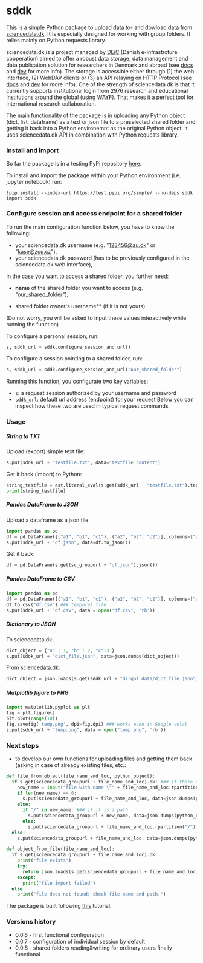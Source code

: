 # sddk

This is a simple Python package to upload data to- and dowload data from [sciencedata.dk](https://sciencedata.dk/). It is especially designed for working with group folders. It relies mainly on Python requests library.

sciencedata.dk is a project managed by [DEiC](https://www.deic.dk) (Danish e-infrastrcture cooperation) aimed to offer a robust data storage, data management and data publication solution for researchers in Denmark and abroad (see [docs](https://sciencedata.dk/sites/user/) and [dev](https://sciencedata.dk/sites/developer/) for more info). The storage is accessible either through (1)  the web interface, (2) WebDAV clients or (3) an API relaying on HTTP Protocol (see [docs](https://sciencedata.dk/sites/user/) and [dev](https://sciencedata.dk/sites/developer/) for more info). One of the strength of sciencedata.dk is that it currently supports institutional login from 2976 research and educational institutions around the global (using [WAYF](https://www.wayf.dk/en/about)). That makes it a perfect tool for international research collaboration. 

The main functionality of the package is in uploading any Python object (dict, list, dataframe) as a text or json file to a preselected shared folder and getting it back into a Python environemnt as the original Python object. It uses sciencedata.dk API in combination with Python requests library.

### Install and import

So far the package is in a testing PyPi repository [here](https://test.pypi.org/project/sddk/). 

To install and import the package within your Python environment (i.e. jupyter notebook) run:

```
!pip install --index-url https://test.pypi.org/simple/ --no-deps sddk
import sddk
```

### Configure session and access endpoint for a shared folder

To run the main configuration function below, you have to know the following:
* your sciencedata.dk username (e.g. "123456@au.dk" or "kase@zcu.cz"),
* your sciencedata.dk password (has to be previously configured in the sciencedata.dk web interface),

In the case you want to access a shared folder, you further need:

* **name** of the shared folder you want to access (e.g. "our_shared_folder"),

* shared folder owner's username** (if it is not yours)

(Do not worry, you will be asked to input these values interactively while running the function)

To configure a personal session, run:
```python
s, sddk_url = sddk.configure_session_and_url()
```
To configure a session pointing to a shared folder, run:
```python
s, sddk_url = sddk.configure_session_and_url("our_shared_folder")
```
Running this function, you configurate two key variables:
* `s`: a request session authorized by your username and password
* `sddk_url`: default url address (endpoint) for your request 
Below you can inspect how these two are used in typical request commands

### Usage

##### String to TXT

Upload (export) simple text file:

```python
s.put(sddk_url + "testfile.txt", data="textfile content")
```

Get it back (import) to Python:

```python
string_testfile = ast.literal_eval(s.get(sddk_url + "testfile.txt").text)
print(string_testfile)
```

##### Pandas DataFrame to JSON

Upload a dataframe as a json file:

```python
import pandas as pd
df = pd.DataFrame([("a1", "b1", "c1"), ("a2", "b2", "c2")], columns=["a", "b", "c"]) 
s.put(sddk_url + "df.json", data=df.to_json())
```

Get it back:

```python
df = pd.DataFrame(s.get(sc_groupurl + "df.json").json())
```

##### Pandas DataFrame to CSV

```python
import pandas as pd
df = pd.DataFrame([("a1", "b1", "c1"), ("a2", "b2", "c2")], columns=["a", "b", "c"]) 
df.to_csv("df.csv") ### temporal file
s.put(sddk_url + "df.csv", data = open("df.csv", 'rb'))
```

##### Dictionary to JSON

To sciencedata.dk:

```python
dict_object = {"a" : 1, "b" : 2, "c":3 }
s.put(sddk_url + "dict_file.json", data=json.dumps(dict_object))
```

From sciencedata.dk:

```python
dict_object = json.loads(s.get(sddk_url + "dirgot_data/dict_file.json").content)
```

##### Matplotlib figure to PNG

```python
import matplotlib.pyplot as plt
fig = plt.figure()
plt.plot(range(10))
fig.savefig('temp.png', dpi=fig.dpi) ### works even in Google colab
s.put(sddk_url + "temp.png", data = open("temp.png", 'rb'))
```

### Next steps
- to develop our own functions for uploading files and getting them back (asking in case of already existing files, etc.:

```python
def file_from_object(file_name_and_loc, python_object):
  if s.get(sciencedata_groupurl + file_name_and_loc).ok: ### if there already is a file with the same name
    new_name = input("file with name \"" + file_name_and_loc.rpartition("/")[2] + "\" already exists in given location. Press Enter to overwrite it or enter a different name (without path)")
    if len(new_name) == 0:
      s.put(sciencedata_groupurl + file_name_and_loc, data=json.dumps(python_object))
    else:
      if "/" in new_name: ### if it is a path
        s.put(sciencedata_groupurl + new_name, data=json.dumps(python_object))
      else: 
        s.put(sciencedata_groupurl + file_name_and_loc.rpartition("/")[0] + new_name, data=json.dumps(python_object))
  else:
    s.put(sciencedata_groupurl + file_name_and_loc, data=json.dumps(python_object))

def object_from_file(file_name_and_loc):
  if s.get(sciencedata_groupurl + file_name_and_loc).ok:
    print("file exists")
    try: 
      return json.loads(s.get(sciencedata_groupurl + file_name_and_loc).content) ### if there already is a file with the same name
    except:
      print("file import failed")
  else:
    print("file does not found; check file name and path.")
```


The package is built following [this](https://packaging.python.org/tutorials/packaging-projects/) tutorial.

### Versions history

* 0.0.6 - first functional configuration
* 0.0.7 - configuration of individual session by default
* 0.0.8 - shared folders reading&writing for ordinary users finally functional
